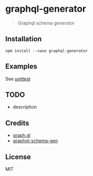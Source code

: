# graphql-generator
> Graphql schema generator


## Installation

    npm install --save graphql-generator


## Examples

See [unittest](src/__tests__/index.js)


## TODO

* description


## Credits

* [graph.ql](https://github.com/matthewmueller/graph.ql)
* [graphql-schema-gen](https://github.com/ForbesLindesay/graphql-schema-gen)


## License

MIT
